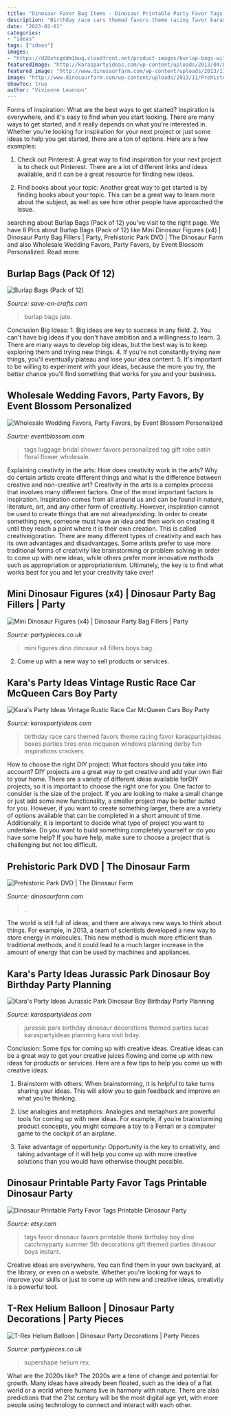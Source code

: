 ```yaml
---
title: "Dinosaur Favor Bag Items - Dinosaur Printable Party Favor Tags Printable Dinosaur Party"
description: "Birthday race cars themed favors theme racing favor karaspartyideas boxes parties tires oreo mcqueen windows planning derby fun inspirations crackers"
date: "2023-02-01"
categories:
- "ideas"
tags: ["ideas"]
images:
- "https://d28xhcgddm1buq.cloudfront.net/product-images/burlap-bags-with-finished-seams-1.jpg"
featuredImage: "http://karaspartyideas.com/wp-content/uploads/2013/04/Lucas-Bday_2013-03-3013-0067_600x896.jpg"
featured_image: "http://www.dinosaurfarm.com/wp-content/uploads/2013/11/Prehistoric-Park-DVD.jpg"
image: "http://www.dinosaurfarm.com/wp-content/uploads/2013/11/Prehistoric-Park-DVD.jpg"
ShowToc: true
author: "Vivienne Leannon"
---
```



Forms of inspiration: What are the best ways to get started?
Inspiration is everywhere, and it's easy to find when you start looking. There are many ways to get started, and it really depends on what you're interested in. Whether you're looking for inspiration for your next project or just some ideas to help you get started, there are a ton of options. Here are a few examples:
1. Check out Pinterest: A great way to find inspiration for your next project is to check out Pinterest. There are a lot of different links and ideas available, and it can be a great resource for finding new ideas.

2. Find books about your topic: Another great way to get started is by finding books about your topic. This can be a great way to learn more about the subject, as well as see how other people have approached the issue.


	

		
searching about Burlap Bags (Pack of 12) you've visit to the right page. We have 8 Pics about Burlap Bags (Pack of 12) like Mini Dinosaur Figures (x4) | Dinosaur Party Bag Fillers | Party, Prehistoric Park DVD | The Dinosaur Farm and also Wholesale Wedding Favors, Party Favors, by Event Blossom Personalized. Read more:
		
    
## Burlap Bags (Pack Of 12)

<img loading=lazy src="https://d28xhcgddm1buq.cloudfront.net/product-images/burlap-bags-with-finished-seams-1.jpg" onerror="this.onerror=null;this.src='https://tse2.mm.bing.net/th?id=OIP.NZ0lT9BKMdlT-FUrUYAQIQHaJJ&amp;pid=15.1';" alt="Burlap Bags (Pack of 12)">

_Source: save-on-crafts.com_

>burlap bags jute. 

	

Conclusion
Big Ideas: 1. Big ideas are key to success in any field.
2. You can't have big ideas if you don't have ambition and a willingness to learn.
3. There are many ways to develop big ideas, but the best way is to keep exploring them and trying new things.
4. If you're not constantly trying new things, you'll eventually plateau and lose your idea content.
5. It's important to be willing to experiment with your ideas, because the more you try, the better chance you'll find something that works for you and your business.

    
## Wholesale Wedding Favors, Party Favors, By Event Blossom Personalized

<img loading=lazy src="http://www.eventblossom.com/mm5/graphics/00000001/EB3112AD_large1.jpg" onerror="this.onerror=null;this.src='https://tse3.mm.bing.net/th?id=OIP.nnYQmKzFIciTuvOQxCjnYQHaHa&amp;pid=15.1';" alt="Wholesale Wedding Favors, Party Favors, by Event Blossom Personalized">

_Source: eventblossom.com_

>tags luggage bridal shower favors personalized tag gift robe satin floral flower wholesale. 

	

Explaining creativity in the arts: How does creativity work in the arts? Why do certain artists create different things and what is the difference between creative and non-creative art?
Creativity in the arts is a complex process that involves many different factors. One of the most important factors is inspiration. Inspiration comes from all around us and can be found in nature, literature, art, and any other form of creativity. However, inspiration cannot be used to create things that are not alreadyexisting. In order to create something new, someone must have an idea and then work on creating it until they reach a point where it is their own creation. This is called creativeigoration. There are many different types of creativity and each has its own advantages and disadvantages. Some artists prefer to use more traditional forms of creativity like brainstorming or problem solving in order to come up with new ideas, while others prefer more innovative methods such as appropriation or appropriationism. Ultimately, the key is to find what works best for you and let your creativity take over!

    
## Mini Dinosaur Figures (x4) | Dinosaur Party Bag Fillers | Party

<img loading=lazy src="https://cdn.shopify.com/s/files/1/0254/2030/0362/products/26713-Mini-Dino-Figures-_x4_2f39b7f4-0280-4e11-8a4c-717e4f459dc3_2400x.jpg?v=1584707962" onerror="this.onerror=null;this.src='https://tse1.mm.bing.net/th?id=OIP.iTuBZEnrnw2ZIYD7nz6XvQHaHa&amp;pid=15.1';" alt="Mini Dinosaur Figures (x4) | Dinosaur Party Bag Fillers | Party">

_Source: partypieces.co.uk_

>mini figures dino dinosaur x4 fillers boys bag. 

	

2. Come up with a new way to sell products or services.

    
## Kara&#039;s Party Ideas Vintage Rustic Race Car McQueen Cars Boy Party

<img loading=lazy src="https://www.karaspartyideas.com/wp-content/uploads/2013/02/59750_501701219871508_601768388_n_600x820.png" onerror="this.onerror=null;this.src='https://tse2.mm.bing.net/th?id=OIP.xStkzQXn9pwvSwM355SQlQHaKH&amp;pid=15.1';" alt="Kara&#039;s Party Ideas Vintage Rustic Race Car McQueen Cars Boy Party">

_Source: karaspartyideas.com_

>birthday race cars themed favors theme racing favor karaspartyideas boxes parties tires oreo mcqueen windows planning derby fun inspirations crackers. 

	

How to choose the right DIY project: What factors should you take into account?
DIY projects are a great way to get creative and add your own flair to your home. There are a variety of different ideas available forDIY projects, so it is important to choose the right one for you. One factor to consider is the size of the project. If you are looking to make a small change or just add some new functionality, a smaller project may be better suited for you. However, if you want to create something larger, there are a variety of options available that can be completed in a short amount of time. Additionally, it is important to decide what type of project you want to undertake. Do you want to build something completely yourself or do you have some help? If you have help, make sure to choose a project that is challenging but not too difficult.

    
## Prehistoric Park DVD | The Dinosaur Farm

<img loading=lazy src="http://www.dinosaurfarm.com/wp-content/uploads/2013/11/Prehistoric-Park-DVD.jpg" onerror="this.onerror=null;this.src='https://tse3.mm.bing.net/th?id=OIP.aekS4Gt-f_cROxigLlRdigHaKh&amp;pid=15.1';" alt="Prehistoric Park DVD | The Dinosaur Farm">

_Source: dinosaurfarm.com_

>. 

	

The world is still full of ideas, and there are always new ways to think about things. For example, in 2013, a team of scientists developed a new way to store energy in molecules. This new method is much more efficient than traditional methods, and it could lead to a much larger increase in the amount of energy that can be used by machines and appliances.

    
## Kara&#039;s Party Ideas Jurassic Park Dinosaur Boy Birthday Party Planning

<img loading=lazy src="http://karaspartyideas.com/wp-content/uploads/2013/04/Lucas-Bday_2013-03-3013-0067_600x896.jpg" onerror="this.onerror=null;this.src='https://tse3.mm.bing.net/th?id=OIP.aHILtNCYPaJdI8OgiAM9MwHaLD&amp;pid=15.1';" alt="Kara&#039;s Party Ideas Jurassic Park Dinosaur Boy Birthday Party Planning">

_Source: karaspartyideas.com_

>jurassic park birthday dinosaur decorations themed parties lucas karaspartyideas planning kara visit bday. 

	

Conclusion: Some tips for coming up with creative ideas.
Creative ideas can be a great way to get your creative juices flowing and come up with new ideas for products or services. Here are a few tips to help you come up with creative ideas:
1. Brainstorm with others: When brainstorming, it is helpful to take turns sharing your ideas. This will allow you to gain feedback and improve on what you’re thinking.

2. Use analogies and metaphors: Analogies and metaphors are powerful tools for coming up with new ideas. For example, if you’re brainstorming product concepts, you might compare a toy to a Ferrari or a computer game to the cockpit of an airplane.

3. Take advantage of opportunity: Opportunity is the key to creativity, and taking advantage of it will help you come up with more creative solutions than you would have otherwise thought possible.

    
## Dinosaur Printable Party Favor Tags Printable Dinosaur Party

<img loading=lazy src="https://img1.etsystatic.com/123/0/7260483/il_fullxfull.1030722205_a41c.jpg" onerror="this.onerror=null;this.src='https://tse1.mm.bing.net/th?id=OIP.u1t7vsfd6dPwOO0jRxurtQHaJ4&amp;pid=15.1';" alt="Dinosaur Printable Party Favor Tags Printable Dinosaur Party">

_Source: etsy.com_

>tags favor dinosaur favors printable thank birthday boy dino catchmyparty summer 5th decorations gift themed parties dinasour boys instant. 

	

Creative ideas are everywhere. You can find them in your own backyard, at the library, or even on a website. Whether you're looking for ways to improve your skills or just to come up with new and creative ideas, creativity is a powerful tool.

    
## T-Rex Helium Balloon | Dinosaur Party Decorations | Party Pieces

<img loading=lazy src="https://cdn.shopify.com/s/files/1/0254/2030/0362/products/35482-Supershape-T-Rex-Helium-Balloon-a_2c628cc2-3f10-42fc-ae26-b921aabeb29f_grande.jpg?v=1597715735" onerror="this.onerror=null;this.src='https://tse2.mm.bing.net/th?id=OIP.770D-qshCYLxRNn3W8aRGAHaHa&amp;pid=15.1';" alt="T-Rex Helium Balloon | Dinosaur Party Decorations | Party Pieces">

_Source: partypieces.co.uk_

>supershape helium rex. 

	

What are the 2020s like?
The 2020s are a time of change and potential for growth. Many ideas have already been floated, such as the idea of a flat world or a world where humans live in harmony with nature. There are also predictions that the 21st century will be the most digital age yet, with more people using technology to connect and interact with each other.

